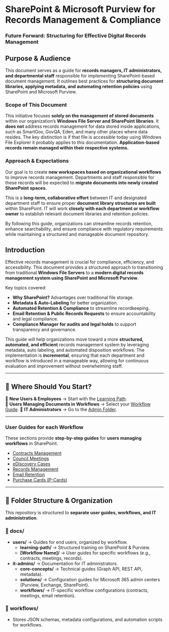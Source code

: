 # SharePoint & Microsoft Purview for Records Management & Compliance
### Future Forward: Structuring for Effective Digital Records Management

## Purpose & Audience

This document serves as a guide for **records managers, IT administrators, and departmental staff** responsible for implementing SharePoint-based document management. It outlines best practices for **structuring document libraries, applying metadata, and automating retention policies** using SharePoint and Microsoft Purview.

### Scope of This Document

This initiative focuses **solely on the management of stored documents** within our organization’s **Windows File Server and SharePoint libraries**. It **does not** address records management for data stored inside applications, such as SmartGov, GovQA, Eden, and many other places where data resides. The key distinction is if that file is accessible today using WIndows File Explorer it probably applies to this documentation. **Application-based records remain managed within their respective systems.**

### Approach & Expectations

Our goal is to create **new workspaces based on organizational workflows** to improve records management. Departments and staff responsible for these records will be expected to **migrate documents into newly created SharePoint spaces.**

This is a **long-term, collaborative effort** between IT and designated department staff to ensure proper **document library structures are built** within SharePoint. IT will work **closely with each department or workflow owner** to establish relevant document libraries and retention policies.

By following this guide, organizations can streamline records retention, enhance searchability, and ensure compliance with regulatory requirements while maintaining a structured and manageable document repository.

## Introduction

Effective records management is crucial for compliance, efficiency, and accessibility. This document provides a structured approach to transitioning from traditional **Windows File Servers** to a **modern digital records management system using SharePoint and Microsoft Purview**.

Key topics covered:

- **Why SharePoint?** Advantages over traditional file storage.
- **Metadata & Auto-Labeling** for better organization.
- **Automated Retention & Compliance** to streamline recordkeeping.
- **Email Retention & Public Records Requests** to ensure accountability and legal compliance.
- **Compliance Manager for audits and legal holds** to support transparency and governance.

This guide will help organizations move toward a more **structured, automated, and efficient** records management system by leveraging metadata, auto labeling, and automated disposition workflows. The implementation is **incremental**, ensuring that each department and workflow is introduced in a manageable way, allowing for continuous evaluation and improvement without overwhelming staff.

---

## 📌 Where Should You Start?
🔹 **New Users & Employees** → Start with the [Learning Path](docs/learning-path/0-tableofcontents.md).  
🔹 **Users Managing Documents in Workflows** → Select your [Workflow Guide](docs/users/).
🔹 **IT Administrators** → Go to the [Admin Folder](docs/it-admins/).  

---

### **User Guides for each Workflow**
These sections provide **step-by-step guides** for **users managing workflows** in SharePoint.

- [Contracts Management](docs/users/contracts/)
- [Council Meetings](docs/users/council-meetings/)
- [eDiscovery Cases](docs/users/purview/ediscovery/)
- [Records Management](docs/users/purview/records-management/)
- [Email Retention](docs/users/email-retention/)
- [Purchase Cards (P-Cards)](docs/users/purchase-cards/)

---

## 📂 Folder Structure & Organization
This repository is structured to **separate user guides, workflows, and IT administration**.

### 📁 **docs/**
- **users/** → Guides for end users, organized by workflow.
  - **learning-path/** → Structured training on SharePoint & Purview.
  - **[Workflow Name]/** → User guides for specific workflows (e.g., contracts, meetings, records).
- **it-admins/** → Documentation for IT administrators.
  - **core-concepts/** → Technical guides (Graph API, REST API, metadata).
  - **solutions/** → Configuration guides for Microsoft 365 admin centers (Purview, Exchange, SharePoint).
  - **workflows/** → IT-specific workflow configurations (contracts, meetings, email retention).

### 📁 **workflows/**
- Stores JSON schemas, metadata configurations, and automation scripts for workflows.